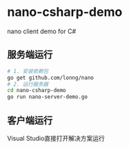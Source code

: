 # nano-csharp-demo
nano client demo for C#

## 服务端运行
```bash
# 1. 安装依赖包
go get github.com/lonng/nano
# 2. 运行服务器
cd nano-csharp-demo
go run nano-server-demo.go
```

## 客户端运行
Visual Studio直接打开解决方案运行
